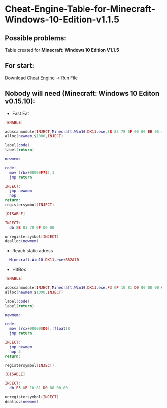 # Cheat-Engine-Table-for-Minecraft-Windows-10-Edition-v1.1.5
## Possible problems:
Table created for **Minecraft: Windows 10 Edition V1.1.5**
## For start:
Download [Cheat Engine](https://github.com/cheat-engine/cheat-engine) -> Run File

## Nobody will need (Minecraft: Windows 10 Editon v0.15.10):

- Fast Eat
```Lua
[ENABLE]

aobscanmodule(INJECT,Minecraft.Win10.DX11.exe,8B 83 78 0F 00 00 EB 05 48 8B CB FF D2 66) // should be unique
alloc(newmem,$1000,INJECT)

label(code)
label(return)

newmem:

code:
  mov [rbx+00000F78],1
  jmp return

INJECT:
  jmp newmem
  nop
return:
registersymbol(INJECT)

[DISABLE]

INJECT:
  db 8B 83 78 0F 00 00

unregistersymbol(INJECT)
dealloc(newmem)
```
- Reach static adress
```Lua
  Minecraft.Win10.DX11.exe+B52A70
```
- HitBox
``` Lua
[ENABLE]

aobscanmodule(INJECT,Minecraft.Win10.DX11.exe,F3 0F 10 81 D0 00 00 00 C3) // should be unique
alloc(newmem,$1000,INJECT)

label(code)
label(return)

newmem:

code:
  mov [rcx+000000D0],(float)8
  jmp return

INJECT:
  jmp newmem
  nop 3
return:

registersymbol(INJECT)

[DISABLE]

INJECT:
  db F3 0F 10 81 D0 00 00 00

unregistersymbol(INJECT)
dealloc(newmem)
```

